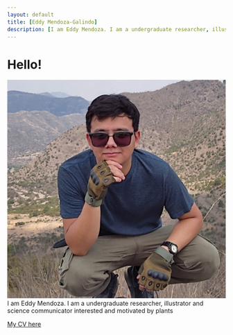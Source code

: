 ```yaml
---
layout: default
title: [Eddy Mendoza-Galindo] 
description: [I am Eddy Mendoza. I am a undergraduate researcher, illustrator and science communicator interested and motivated by plants]
---
```


# Hello!
![Image](pic.jpg)
I am Eddy Mendoza. I am a undergraduate researcher, illustrator and science communicator interested and motivated by plants


[My CV here](somnya.github.io/cv/) 

